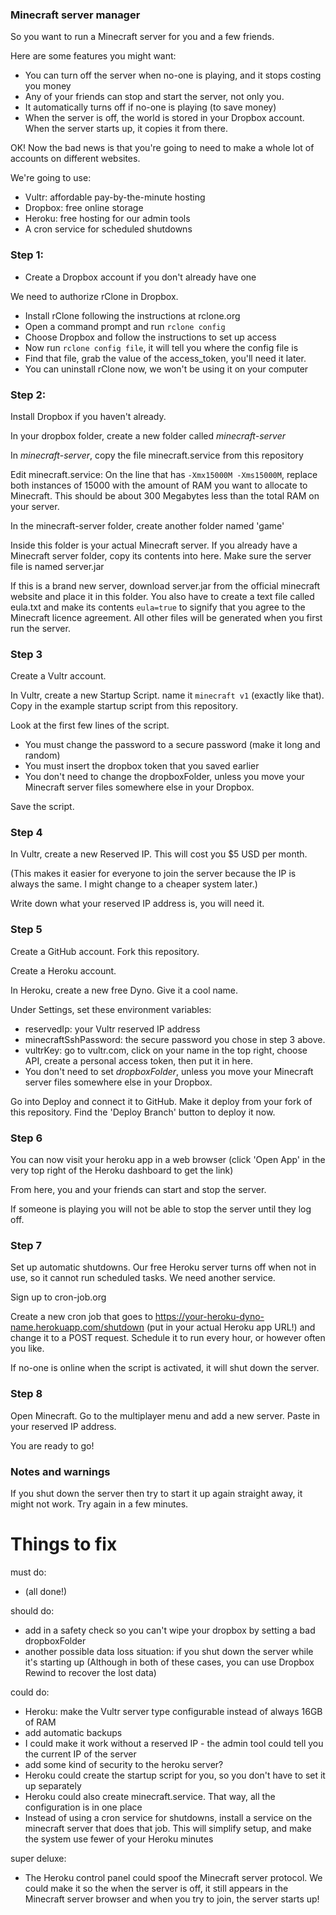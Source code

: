 ### Minecraft server manager

So you want to run a Minecraft server for you and a few friends.

Here are some features you might want:

* You can turn off the server when no-one is playing, and it stops costing you money
* Any of your friends can stop and start the server, not only you.
* It automatically turns off if no-one is playing (to save money)
* When the server is off, the world is stored in your Dropbox account. When the server starts up, it copies it from there.

OK! Now the bad news is that you're going to need to make a whole lot of accounts on different websites.

We're going to use:
* Vultr: affordable pay-by-the-minute hosting
* Dropbox: free online storage
* Heroku: free hosting for our admin tools
* A cron service for scheduled shutdowns

### Step 1:

* Create a Dropbox account if you don't already have one

We need to authorize rClone in Dropbox.

* Install rClone following the instructions at rclone.org
* Open a command prompt and run `rclone config`
* Choose Dropbox and follow the instructions to set up access
* Now run `rclone config file`, it will tell you where the config file is
* Find that file, grab the value of the access_token, you'll need it later.
* You can uninstall rClone now, we won't be using it on your computer

### Step 2:

Install Dropbox if you haven't already.

In your dropbox folder, create a new folder called _minecraft-server_

In _minecraft-server_, copy the file minecraft.service from this repository

Edit minecraft.service: On the line that has `-Xmx15000M -Xms15000M`, replace both instances of 15000 with the amount of RAM you want to allocate to Minecraft. This should be about 300 Megabytes less than the total RAM on your server.

In the minecraft-server folder, create another folder named 'game'

Inside this folder is your actual Minecraft server. If you already have a Minecraft server folder, copy its contents into here. Make sure the server file is named server.jar

If this is a brand new server, download server.jar from the official minecraft website and place it in this folder. You also have to create a text file called eula.txt and make its contents `eula=true` to signify that you agree to the Minecraft licence agreement. All other files will be generated when you first run the server.

### Step 3

Create a Vultr account.

In Vultr, create a new Startup Script. name it `minecraft v1` (exactly like that). Copy in the example startup script from this repository.

Look at the first few lines of the script.

* You must change the password to a secure password (make it long and random)
* You must insert the dropbox token that you saved earlier
* You don't need to change the dropboxFolder, unless you move your Minecraft server files somewhere else in your Dropbox.

Save the script.

### Step 4

In Vultr, create a new Reserved IP. This will cost you $5 USD per month.

(This makes it easier for everyone to join the server because the IP is always the same. I might change to a cheaper system later.)

Write down what your reserved IP address is, you will need it.

### Step 5

Create a GitHub account. Fork this repository.

Create a Heroku account. 

In Heroku, create a new free Dyno. Give it a cool name.

Under Settings, set these environment variables:

* reservedIp: your Vultr reserved IP address
* minecraftSshPassword: the secure password you chose in step 3 above.
* vultrKey: go to vultr.com, click on your name in the top right, choose API, create a personal access token, then put it in here.
* You don't need to set *dropboxFolder*, unless you move your Minecraft server files somewhere else in your Dropbox.

Go into Deploy and connect it to GitHub. Make it deploy from your fork of this repository. Find the 'Deploy Branch' button to deploy it now.

### Step 6

You can now visit your heroku app in a web browser (click 'Open App' in the very top right of the Heroku dashboard to get the link)

From here, you and your friends can start and stop the server.

If someone is playing you will not be able to stop the server until they log off.

### Step 7

Set up automatic shutdowns. Our free Heroku server turns off when not in use, so it cannot run scheduled tasks. We need another service.

Sign up to cron-job.org

Create a new cron job that goes to https://your-heroku-dyno-name.herokuapp.com/shutdown (put in your actual Heroku app URL!) and change it to a POST request. Schedule it to run every hour, or however often you like.

If no-one is online when the script is activated, it will shut down the server.

### Step 8

Open Minecraft. Go to the multiplayer menu and add a new server. Paste in your reserved IP address.

You are ready to go!

### Notes and warnings

If you shut down the server then try to start it up again straight away, it might not work. Try again in a few minutes.

# Things to fix

must do:
* (all done!)

should do:
* add in a safety check so you can't wipe your dropbox by setting a bad dropboxFolder
* another possible data loss situation: if you shut down the server while it's starting up
(Although in both of these cases, you can use Dropbox Rewind to recover the lost data)

could do:
* Heroku: make the Vultr server type configurable instead of always 16GB of RAM
* add automatic backups
* I could make it work without a reserved IP - the admin tool could tell you the current IP of the server
* add some kind of security to the heroku server?
* Heroku could create the startup script for you, so you don't have to set it up separately
* Heroku could also create minecraft.service. That way, all the configuration is in one place
* Instead of using a cron service for shutdowns, install a service on the minecraft server that does that job. This will simplify setup, and make the system use fewer of your Heroku minutes

super deluxe:
* The Heroku control panel could spoof the Minecraft server protocol. We could make it so the when the server is off, it still appears in the Minecraft server browser and when you try to join, the server starts up!

